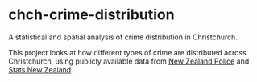 # chch-crime-distribution
A statistical and spatial analysis of crime distribution in Christchurch.

This project looks at how different types of crime are distributed across Christchurch, using publicly available data from [New Zealand Police](https://www.police.govt.nz/about-us/publications-statistics/data-and-statistics/policedatanz/victimisation-time-and-place) and [Stats New Zealand](https://datafinder.stats.govt.nz/layer/27771-area-unit-2017-generalised-version/).
